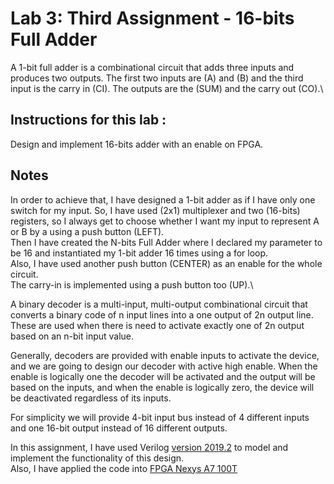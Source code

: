 # Lab 3: Third Assignment - 16-bits Full Adder

A 1-bit full adder is a combinational circuit that adds three inputs and produces two outputs. The first two inputs are (A) and (B) and the third input is the carry in (CI). The outputs are the (SUM) and the carry out (CO).\ 

## Instructions for this lab :

Design and implement 16-bits adder with an enable on FPGA.

## Notes

In order to achieve that, I have designed a 1-bit adder as if I have only one switch for my input. So, I have used (2x1) multiplexer and two (16-bits) registers, so I always get to choose whether I want my input to represent A or B by a using a push button (LEFT).\
Then I have created the N-bits Full Adder where I declared my parameter to be 16 and instantiated my 1-bit adder 16 times using a for loop.\
Also, I have used another push button (CENTER) as an enable for the whole circuit.\
The carry-in is implemented using a push button too (UP).\

A binary decoder is a multi-input, multi-output combinational circuit that converts a binary code of n input lines into a one output of 2n output line. These are used when there is need to activate exactly one of 2n output based on an n-bit input value. 

Generally, decoders are provided with enable inputs to activate the device, and we are going to design our decoder with active high enable. When the enable is logically one the decoder will be activated and the output will be based on the inputs, and when the enable is logically zero, the device will be deactivated regardless of its inputs.

For simplicity we will provide 4-bit input bus instead of 4 different inputs and one 16-bit output instead of 16 different outputs.

In this assignment, I have used Verilog [version 2019.2](https://www.xilinx.com/support/download/index.html/content/xilinx/en/downloadNav/vivado-design-tools/2019-2.html) to model and implement the functionality of this design.\
Also, I have applied the code into [FPGA Nexys A7 100T](https://store.digilentinc.com/nexys-a7-fpga-trainer-board-recommended-for-ece-curriculum/)
